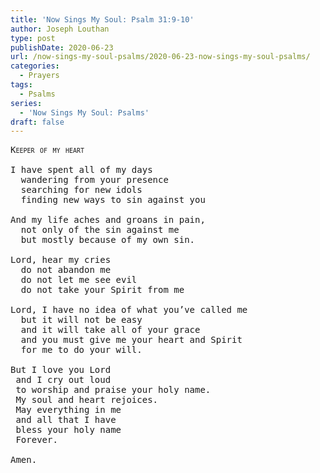 ```yaml
---
title: 'Now Sings My Soul: Psalm 31:9-10'
author: Joseph Louthan
type: post
publishDate: 2020-06-23
url: /now-sings-my-soul-psalms/2020-06-23-now-sings-my-soul-psalms/
categories:
  - Prayers
tags:
  - Psalms
series:
  - 'Now Sings My Soul: Psalms'
draft: false
---
```

<pre>
<div style="font-variant: small-caps;">Keeper of my heart</div>
I have spent all of my days
  wandering from your presence
  searching for new idols
  finding new ways to sin against you

And my life aches and groans in pain,
  not only of the sin against me
  but mostly because of my own sin.

Lord, hear my cries
  do not abandon me
  do not let me see evil
  do not take your Spirit from me

Lord, I have no idea of what you’ve called me
  but it will not be easy
  and it will take all of your grace
  and you must give me your heart and Spirit
  for me to do your will. 

But I love you Lord
 and I cry out loud
 to worship and praise your holy name. 
 My soul and heart rejoices. 
 May everything in me
 and all that I have 
 bless your holy name
 Forever. 

Amen. 
</pre>